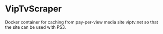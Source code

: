 # VipTvScraper
Docker container for caching from pay-per-view media site viptv.net so that the site can be used with PS3.
